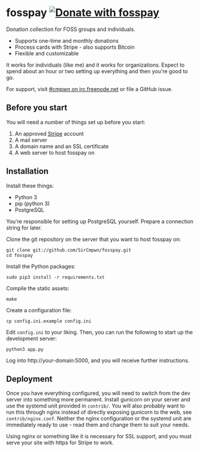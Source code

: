 # fosspay [![Donate with fosspay](https://drewdevault.com/donate/static/donate-with-fosspay.png)](https://drewdevault.com/donate?project=3)

Donation collection for FOSS groups and individuals.

* Supports one-time and monthly donations
* Process cards with Stripe - also supports Bitcoin
* Flexible and customizable

It works for individuals (like me) and it works for organizations. Expect to
spend about an hour or two setting up everything and then you're good to go.

For support, visit [#cmpwn on
irc.freenode.net](http://webchat.freenode.net/?channels=cmpwn&uio=d4)
or file a GitHub issue.

## Before you start

You will need a number of things set up before you start:

1. An approved [Stripe](https://stripe.com/) account
1. A mail server
1. A domain name and an SSL certificate
1. A web server to host fosspay on

## Installation

Install these things:

* Python 3
* pip (python 3)
* PostgreSQL

You're responsible for setting up PostgreSQL yourself. Prepare a connection
string for later.

Clone the git repository on the server that you want to host fosspay on:

    git clone git://github.com/SirCmpwn/fosspay.git
    cd fosspay

Install the Python packages:

    sudo pip3 install -r requirements.txt

Compile the static assets:

    make

Create a configuration file:

    cp config.ini.example config.ini

Edit `config.ini` to your liking. Then, you can run the following to start up
the development server:

    python3 app.py

Log into http://your-domain:5000, and you will receive further instructions.

## Deployment

Once you have everything configured, you will need to switch from the dev server
into something more permanent. Install gunicorn on your server and use the
systemd unit provided in `contrib/`. You will also probably want to run this
through nginx instead of directly exposing gunicorn to the web, see
`contrib/nginx.conf`. Neither the nginx configuration or the systemd unit are
immediately ready to use - read them and change them to suit your needs.

Using nginx or something like it is necessary for SSL support, and you must
serve your site with https for Stripe to work.
